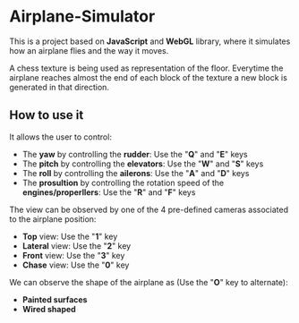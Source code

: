 # Airplane-Simulator

This is a project based on **JavaScript** and **WebGL** library, where it simulates how an airplane flies and the way it moves.

A chess texture is being used as representation of the floor. Everytime the airplane reaches almost the end of each block of the texture a new block is generated in that direction.

## How to use it

It allows the user to control:

* The **yaw** by controlling the **rudder**: Use the "**Q**" and "**E**" keys
* The **pitch** by controlling the **elevators**: Use the "**W**" and "**S**" keys
* The **roll** by controlling the **ailerons**: Use the "**A**" and "**D**" keys
* The **prosultion** by controlling the rotation speed of the **engines/properllers**: Use the "**R**" and "**F**" keys

The view can be observed by one of the 4 pre-defined cameras associated to the airplane position:

* **Top** view: Use the "**1**" key
* **Lateral** view: Use the "**2**" key
* **Front** view: Use the "**3**" key
* **Chase** view: Use the "**0**" key

We can observe the shape of the airplane as (Use the "**O**" key to alternate):

* **Painted surfaces**
* **Wired shaped**

